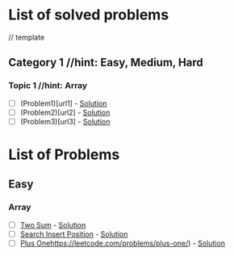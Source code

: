 # List of solved problems

// template
## Category 1 //hint: Easy, Medium, Hard
### Topic 1 //hint: Array
  - [ ] (Problem1)[url1] - [Solution](url)
  - [ ] (Problem2)[url2] - [Solution](url)
  - [ ] (Problem3)[url3] - [Solution](url)

# List of Problems

## Easy

### Array
  - [ ] [Two Sum](https://leetcode.com/problems/two-sum/) - [Solution](url)
  - [ ] [Search Insert Position](https://leetcode.com/problems/search-insert-position/) - [Solution](url)
  - [ ] [Plus One](https://leetcode.com/problems/plus-one/)https://leetcode.com/problems/plus-one/) - [Solution](url)
